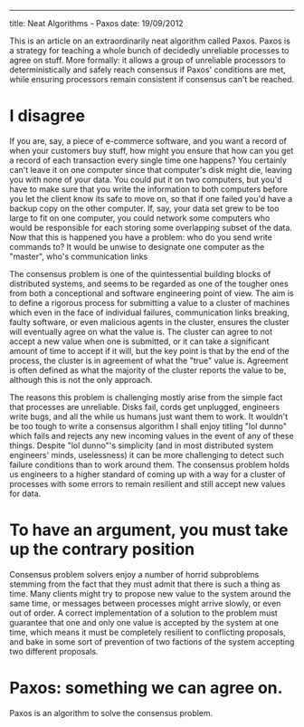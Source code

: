 ---
title: Neat Algorithms - Paxos
date: 19/09/2012


This is an article on an extraordinarily neat algorithm called Paxos. Paxos is a strategy for teaching a whole bunch of decidedly unreliable processes to agree on stuff. More formally: it allows a group of unreliable processors to deterministically and safely reach consensus if Paxos' conditions are met, while ensuring processors remain consistent if consensus can't be reached.

# I disagree

If you are, say, a piece of e-commerce software, and you want a record of when your customers buy stuff, how might you ensure that how can you get a record of each transaction every single time one happens? You certainly can't leave it on one computer since that computer's disk might die, leaving you with none of your data. You could put it on two computers, but you'd have to make sure that you write the information to both computers before you let the client know its safe to move on, so that if one failed you'd have a backup copy on the other computer. If, say, your data set grew to be too large to fit on one computer, you could network some computers who would be responsible for each storing some overlapping subset of the data. Now that this is happened you have a problem: who do you send write commands to? It would be unwise to designate one computer as the "master", who's communication links

The consensus problem is one of the quintessential building blocks of distributed systems, and seems to be regarded as one of the tougher ones from both a conceptional and software engineering point of view. The aim is to define a rigorous process for submitting a value to a cluster of machines which even in the face of individual failures, communication links breaking, faulty software, or even malicious agents in the cluster, ensures the cluster will eventually agree on what the value is. The cluster can agree to not accept a new value when one is submitted, or it can take a significant amount of time to accept if it will, but the key point is that by the end of the process, the cluster is in agreement of what the "true" value is. Agreement is often defined as what the majority of the cluster reports the value to be, although this is not the only approach.

The reasons this problem is challenging mostly arise from the simple fact that processes are unreliable. Disks fail, cords get unplugged, engineers write bugs, and all the while us humans just want them to work. It wouldn't be too tough to write a consensus algorithm I shall enjoy titling "lol dunno" which fails and rejects any new incoming values in the event of any of these things. Despite "lol dunno"'s simplicity (and in most distributed system engineers' minds, uselessness) it can be more challenging to detect such failure conditions than to work around them. The consensus problem holds us engineers to a higher standard of coming up with a way for a cluster of processes with some errors to remain resilient and still accept new values for data.

# To have an argument, you must take up the contrary position

Consensus problem solvers enjoy a number of horrid subproblems stemming from the fact that they must admit that there is such a thing as time. Many clients might try to propose new value to the system around the same time, or messages between processes might arrive slowly, or even out of order. A correct implementation of a solution to the problem must guarantee that one and only one value is accepted by the system at one time, which means it must be completely resilient to conflicting proposals, and bake in some sort of prevention of two factions of the system accepting two different proposals.

# Paxos: something we can agree on.

Paxos is an algorithm to solve the consensus problem. 
<div id="first"></div>
<script src="/assets/paxos/paxos.js" type="text/javascript"></script>
<link href='/assets/paxos.css' rel='stylesheet' type='text/css' />

